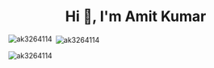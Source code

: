 <h1 align="center">Hi 👋, I'm Amit Kumar</h1>

<img align="left" src="https://github-readme-stats.vercel.app/api/top-langs?username=ak3264114&show_icons=true&locale=en&layout=compact" alt="ak3264114" />

<p>&nbsp;<img align="center" src="https://github-readme-stats.vercel.app/api?username=ak3264114&show_icons=true&locale=en" alt="ak3264114" /></p>

<p><img align="center" src="https://github-readme-streak-stats.herokuapp.com/?user=ak3264114&" alt="ak3264114" /></p>
